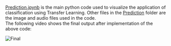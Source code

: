 [Prediction.jpynb](Project/Prediction/Prediction.ipynb) is the main python code used to visualize the application of classification using Transfer Learning.
Other files in the [Prediction](https://github.com/mananpatel126/ENEL-645-Group-13/tree/35663c091394fd54e1a9f6158ad081f26f3f63fd/Project/Prediction) folder are the image and audio files used in the code.</br>
The following video shows the final output after implementation of the above code:

![Final](https://user-images.githubusercontent.com/97990136/161612489-8efeca15-4e3c-4a24-a2ad-01a5af9b2123.gif)
